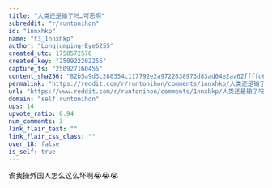 ```yaml
---
title: "人类还是输了吗…可恶啊"
subreddit: "r/runtonihon"
id: "1nnxhkp"
name: "t3_1nnxhkp"
author: "Longjumping-Eye6255"
created_utc: 1758572576
created_key: "250922202256"
capture_ts: "250927160455"
content_sha256: "82b5a9d3c280354c117792e2a9722838973d83ad04e2aa62ffffd64f4f8f03b6"
permalink: "https://reddit.com/r/runtonihon/comments/1nnxhkp/人类还是输了吗可恶啊/"
url: "https://www.reddit.com/r/runtonihon/comments/1nnxhkp/人类还是输了吗可恶啊/"
domain: "self.runtonihon"
ups: 14
upvote_ratio: 0.94
num_comments: 3
link_flair_text: ""
link_flair_css_class: ""
over_18: false
is_self: true
---
```


诶我操外国人怎么这么坏啊😭😭😭
